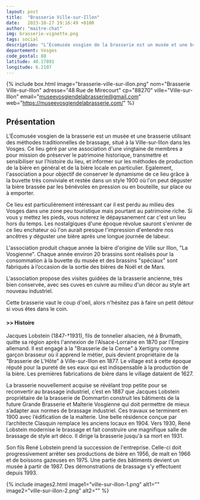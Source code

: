 ```yaml
---
layout: post
title:  "Brasserie Ville-sur-Illon"
date:   2023-10-27 19:16:49 +0100
author: "maitre-chat"
img: brasserie-vignette.png
tags: social
description: "L’Écomusée vosgien de la brasserie est un musée et une brasserie utilisant des méthodes traditionnelles de brassage, situé à la Ville-sur-Illon dans les Vosges. Ce lieu géré par une association d'une vingtaine de membres a pour mission de préserver le patrimoine historique, transmettre et sensibiliser sur l'histoire du lieu, et informer sur les méthodes de production de la bière en général et de la bière locale en particulier. Egalement, l'association a pour objectif de conserver le dynamisme de ce lieu grâce à la buvette très conviviale et restée dans un style 1900 où l'on peut déguster la bière brassée par les bénévoles en pression ou en bouteille, sur place ou à emporter."
departement: Vosges
code_postal: 88
latitude: 48.17891
longitude: 6.2107
---
```


{% include box.html image="brasserie-ville-sur-illon.png" nom="Brasserie Ville-sur-Illon" adresse="48 Rue de Mirecourt" cp="88270" ville="Ville-sur-Illon" email="museevosgiendelabrasserie@gmail.com" web="https://museevosgiendelabrasserie.com/" %}

## Présentation

L’Écomusée vosgien de la brasserie est un musée et une brasserie utilisant des méthodes traditionnelles de brassage, situé à la Ville-sur-Illon dans les Vosges. Ce lieu géré par une association d'une vingtaine de membres a pour mission de préserver le patrimoine historique, transmettre et sensibiliser sur l'histoire du lieu, et informer sur les méthodes de production de la bière en général et de la bière locale en particulier. Egalement, l'association a pour objectif de conserver le dynamisme de ce lieu grâce à la buvette très conviviale et restée dans un style 1900 où l'on peut déguster la bière brassée par les bénévoles en pression ou en bouteille, sur place ou à emporter.

Ce lieu est particulièrement intéressant car il est perdu au milieu des Vosges dans une zone peu touristique mais pourtant au patrimoine riche. Si vous y mettez les pieds, vous noterez le dépaysanement car c'est un lieu hors du temps. Les nostalgiques d'une époque révolue sauront s'enivrer de ce lieu enchateur où l'on aurait presque l'impression d'entendre nos ancêtres y déguster une bière après une longue journée de labeur. 

L'association produit chaque année la bière d'origine de Ville sur Illon, "La Vosgienne". Chaque année environ 20 brassins sont réalisés pour la consommation à la buvette du musée et des brassins "spéciaux" sont fabriqués à l’occasion de la sortie des bières de Noël et de Mars. 

L'association propose des visites guidées de la brasserie ancienne, très bien conservée, avec ses cuves en cuivre au milieu d'un décor au style art nouveau industriel. 

Cette brasserie vaut le coup d'oeil, alors n'hésitez pas à faire un petit détour si vous êtes dans le coin.


#### >> Histoire

Jacques Lobstein (1847-†1931), fils de tonnelier alsacien, né à Brumath, quitte sa région après l'annexion de l'Alsace-Lorraine en 1870 par l'Empire allemand. Il est engagé à la "Brasserie de la Cense" à Xertigny comme garçon brasseur où il apprend le métier, puis devient propriétaire de la "Brasserie de L'Hôte" à Ville-sur-Illon en 1877. Le village est à cette époque réputé pour la pureté de ses eaux qui est indispensable à la production de la bière. Les premières fabrications de bière dans le village dataient de 1627. 

La brasserie nouvellement acquise se révélant trop petite pour se reconvertir au brassage industriel, c’est en 1887 que Jacques Lobstein propriétaire de la brasserie de Dommartin construit les bâtiments de la future Grande Brasserie et Malterie Vosgienne qui doit permettre de mieux s’adapter aux normes de brassage industriel. Ces travaux se terminent en 1900 avec l’édification de la malterie. Une belle résidence conçue par l’architecte Clasquin remplace les anciens locaux en 1904. Vers 1930, René Lobstein modernise le brassage et fait construire une magnifique salle de brassage de style art déco. Il dirige la brasserie jusqu'à sa mort en 1931. 

Son fils René Lobstein prend la succession de l'entreprise. Celle-ci doit progressivement arrêter ses productions de bière en 1956, de malt en 1966 et de boissons gazeuses en 1975. Une partie des bâtiments devient un musée à partir de 1987. Des démonstrations de brassage s’y effectuent depuis 1993.

{% include images2.html image1="ville-sur-illon-1.png" alt1="" image2="ville-sur-illon-2.png" alt2="" %}
